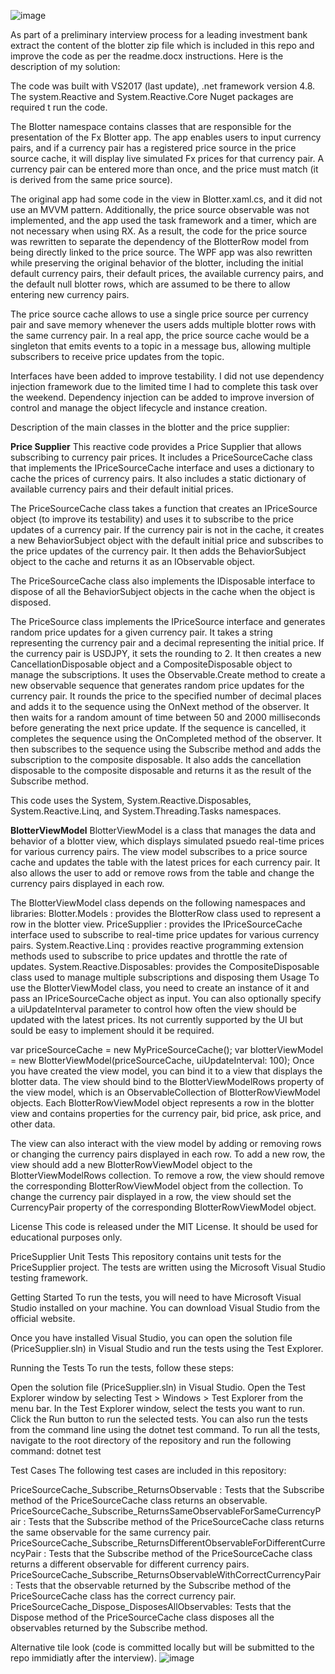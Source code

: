 ![image](https://user-images.githubusercontent.com/33904196/227799506-ab3b0a5c-85a0-4e28-94ae-59f489515b10.png)


As part of a preliminary interview process for a leading investment bank  extract the content of the blotter zip file which is included in this repo and improve the code as per the readme.docx instructions.
Here is the description of my solution:

The code was built with VS2017 (last update), .net framework version 4.8. The system.Reactive and System.Reactive.Core Nuget packages are required t run the code. 

The Blotter namespace contains classes that are responsible for the presentation of the Fx Blotter app. The app enables users to input currency pairs, and if a currency pair has a registered price source in the price source cache, it will display live simulated Fx prices for that currency pair. A currency pair can be entered more than once, and the price must match (it is derived from the same price source).

The original app had some code in the view in Blotter.xaml.cs, and it did not use an MVVM pattern. Additionally, the price source observable was not implemented, and the app used the task framework and a timer, which are not necessary when using RX. As a result, the code for the price source was rewritten to separate the dependency of the BlotterRow model from being directly linked to the price source. The WPF app was also rewritten while preserving the original behavior of the blotter, including the initial default currency pairs, their default prices, the available currency pairs, and the default null blotter rows, which are assumed to be there to allow entering new currency pairs.

The price source cache allows to use a single price source per currency pair and save memory whenever the users adds multiple blotter rows with the same currency pair.
In a real app, the price source cache would be a singleton that emits events to a topic in a message bus, allowing multiple subscribers to receive price updates from the topic.

Interfaces have been added to improve testability. 
I did not use dependency injection framework due to the limited time I had to complete this task over the weekend. 
Dependency injection can be added to improve inversion of control and manage the object lifecycle and instance creation. 

Description of the main classes in the blotter and the price supplier: 


**Price Supplier**
This reactive code provides a Price Supplier that allows subscribing to currency pair prices. It includes a PriceSourceCache class that implements the IPriceSourceCache interface and uses a dictionary to cache the prices of currency pairs. It also includes a static dictionary of available currency pairs and their default initial prices.

The PriceSourceCache class takes a function that creates an IPriceSource object (to improve its testability) and uses it to subscribe to the price updates of a currency pair. If the currency pair is not in the cache, it creates a new BehaviorSubject object with the default initial price and subscribes to the price updates of the currency pair. It then adds the BehaviorSubject object to the cache and returns it as an IObservable object.

The PriceSourceCache class also implements the IDisposable interface to dispose of all the BehaviorSubject objects in the cache when the object is disposed.

The PriceSource class implements the IPriceSource interface and generates random price updates for a given currency pair. It takes a string representing the currency pair and a decimal representing the initial price. If the currency pair is USDJPY, it sets the rounding to 2. It then creates a new CancellationDisposable object and a CompositeDisposable object to manage the subscriptions. It uses the Observable.Create method to create a new observable sequence that generates random price updates for the currency pair. It rounds the price to the specified number of decimal places and adds it to the sequence using the OnNext method of the observer. It then waits for a random amount of time between 50 and 2000 milliseconds before generating the next price update. If the sequence is cancelled, it completes the sequence using the OnCompleted method of the observer. It then subscribes to the sequence using the Subscribe method and adds the subscription to the composite disposable. It also adds the cancellation disposable to the composite disposable and returns it as the result of the Subscribe method.

This code uses the System, System.Reactive.Disposables, System.Reactive.Linq, and System.Threading.Tasks namespaces.

**BlotterViewModel**
BlotterViewModel is a class that manages the data and behavior of a blotter view, which displays simulated psuedo real-time prices for various currency pairs. The view model subscribes to a price source cache and updates the table with the latest prices for each currency pair. It also allows the user to add or remove rows from the table and change the currency pairs displayed in each row.

The  BlotterViewModel class depends on the following namespaces and libraries:
Blotter.Models : provides the BlotterRow  class used to represent a row in the blotter view.
PriceSupplier : provides the IPriceSourceCache  interface used to subscribe to real-time price updates for various currency pairs.
System.Reactive.Linq : provides reactive programming extension methods used to subscribe to price updates and throttle the rate of updates.
System.Reactive.Disposables: provides the CompositeDisposable class used to manage multiple subscriptions and disposing them
Usage To use the BlotterViewModel class, you need to create an instance of it and pass an 
IPriceSourceCache  object as input. You can also optionally specify a uiUpdateInterval parameter to control how often the view should be updated with the latest prices. Its not currently supported by the UI but sould be easy to implement should it be required.

var priceSourceCache = new MyPriceSourceCache();
var blotterViewModel = new BlotterViewModel(priceSourceCache, uiUpdateInterval: 100);
Once you have created the view model, you can bind it to a view that displays the blotter data. The view should bind to the 
BlotterViewModelRows property of the view model, which is an ObservableCollection  of BlotterRowViewModel objects. Each 
BlotterRowViewModel object represents a row in the blotter view and contains properties for the currency pair, bid price, ask price, and other data.

 <Grid>
        <DataGrid x:Name="Grid" AutoGenerateColumns="False" ItemsSource="{Binding BlotterViewModelRows}">
            <DataGrid.Columns>
                <DataGridTextColumn Header="Currency Pair" Binding="{Binding CurrencyPair}" IsReadOnly="False"/>
                <DataGridTextColumn Header="Price" Binding="{Binding Price, Mode=OneWay}"  ElementStyle="{StaticResource CollapsedIfZero}"/>
            </DataGrid.Columns>
        </DataGrid>
    </Grid>

The view can also interact with the view model by adding or removing rows or changing the currency pairs displayed in each row. To add a new row, the view should add a new BlotterRowViewModel  object to the BlotterViewModelRows collection. To remove a row, the view should remove the corresponding BlotterRowViewModel  object from the collection. To change the currency pair displayed in a row, the view should set the 
CurrencyPair property of the corresponding BlotterRowViewModel object.


License
This code is released under the MIT License. It should be used for educational purposes only. 

PriceSupplier Unit Tests
This repository contains unit tests for the 
PriceSupplier
 project. The tests are written using the Microsoft Visual Studio testing framework.

Getting Started
To run the tests, you will need to have Microsoft Visual Studio installed on your machine. You can download Visual Studio from the official website.

Once you have installed Visual Studio, you can open the solution file (PriceSupplier.sln) in Visual Studio and run the tests using the Test Explorer.

Running the Tests
To run the tests, follow these steps:

Open the solution file (PriceSupplier.sln) in Visual Studio.
Open the Test Explorer window by selecting Test > Windows > Test Explorer from the menu bar.
In the Test Explorer window, select the tests you want to run.
Click the Run button to run the selected tests.
You can also run the tests from the command line using the dotnet test command. To run all the tests, navigate to the root directory of the repository and run the following command:
dotnet test

Test Cases
The following test cases are included in this repository:

PriceSourceCache_Subscribe_ReturnsObservable : Tests that the Subscribe  method of the PriceSourceCache class returns an observable.
PriceSourceCache_Subscribe_ReturnsSameObservableForSameCurrencyPair : Tests that the Subscribe  method of the PriceSourceCache  class returns the same observable for the same currency pair.
PriceSourceCache_Subscribe_ReturnsDifferentObservableForDifferentCurrencyPair : Tests that the Subscribe  method of the PriceSourceCache  class returns a different observable for different currency pairs.
PriceSourceCache_Subscribe_ReturnsObservableWithCorrectCurrencyPair : Tests that the observable returned by the  Subscribe method of the PriceSourceCache  class has the correct currency pair.
PriceSourceCache_Dispose_DisposesAllObservables: Tests that the Dispose  method of the PriceSourceCache  class disposes all the observables returned by the Subscribe method.


Alternative tile look (code is committed locally but will be submitted to the repo immidiatly after the interview).
![image](https://user-images.githubusercontent.com/33904196/228096275-db1f86b4-cf8f-4e84-8a4d-35453c3d4172.png)

